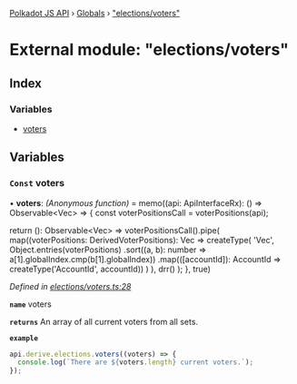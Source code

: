 [Polkadot JS API](../README.md) › [Globals](../globals.md) › ["elections/voters"](_elections_voters_.md)

# External module: "elections/voters"

## Index

### Variables

* [voters](_elections_voters_.md#const-voters)

## Variables

### `Const` voters

• **voters**: *(Anonymous function)* =  memo((api: ApiInterfaceRx): () => Observable<Vec<AccountId>> => {
  const voterPositionsCall = voterPositions(api);

  return (): Observable<Vec<AccountId>> =>
    voterPositionsCall().pipe(
      map((voterPositions: DerivedVoterPositions): Vec<AccountId> =>
        createType(
          'Vec<AccountId>',
          Object.entries(voterPositions)
            .sort((a, b): number => a[1].globalIndex.cmp(b[1].globalIndex))
            .map(([accountId]): AccountId => createType('AccountId', accountId))
        )
      ),
      drr()
    );
}, true)

*Defined in [elections/voters.ts:28](https://github.com/polkadot-js/api/blob/fcf89d1501/packages/api-derive/src/elections/voters.ts#L28)*

**`name`** voters

**`returns`** An array of all current voters from all sets.

**`example`** 
<BR>

```javascript
api.derive.elections.voters((voters) => {
  console.log(`There are ${voters.length} current voters.`);
});
```
